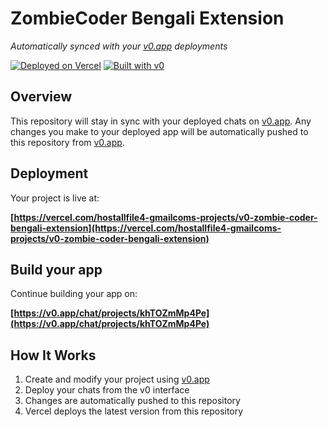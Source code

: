 # ZombieCoder Bengali Extension

*Automatically synced with your [v0.app](https://v0.app) deployments*

[![Deployed on Vercel](https://img.shields.io/badge/Deployed%20on-Vercel-black?style=for-the-badge&logo=vercel)](https://vercel.com/hostallfile4-gmailcoms-projects/v0-zombie-coder-bengali-extension)
[![Built with v0](https://img.shields.io/badge/Built%20with-v0.app-black?style=for-the-badge)](https://v0.app/chat/projects/khTOZmMp4Pe)

## Overview

This repository will stay in sync with your deployed chats on [v0.app](https://v0.app).
Any changes you make to your deployed app will be automatically pushed to this repository from [v0.app](https://v0.app).

## Deployment

Your project is live at:

**[https://vercel.com/hostallfile4-gmailcoms-projects/v0-zombie-coder-bengali-extension](https://vercel.com/hostallfile4-gmailcoms-projects/v0-zombie-coder-bengali-extension)**

## Build your app

Continue building your app on:

**[https://v0.app/chat/projects/khTOZmMp4Pe](https://v0.app/chat/projects/khTOZmMp4Pe)**

## How It Works

1. Create and modify your project using [v0.app](https://v0.app)
2. Deploy your chats from the v0 interface
3. Changes are automatically pushed to this repository
4. Vercel deploys the latest version from this repository